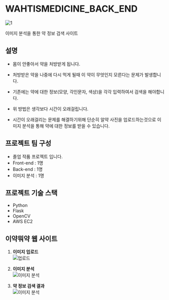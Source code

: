 # WAHTISMEDICINE_BACK_END
![1](https://user-images.githubusercontent.com/76483681/171445778-73079376-eefa-42f6-9c71-cfd4e246e396.jpg)



이미지 분석을 통한 약 정보 검색 사이트


## 설명
 - 몸이 안좋아서 약을 처방받게 됩니다.

 - 처방받은 약을 나중에 다시 먹게 될때 이 약이 무엇인지 모른다는 문제가 발생합니다.

 - 기존에는 약에 대한 정보(모양, 각인문자, 색상)을 각각 입력하여서 검색을 해야합니다.

 - 위 방법은 생각보다 시간이 오래걸립니다.

 - 시간이 오래걸리는 문제를 해결하기위해 단순히 알약 사진을 업로드하는것으로 이미지 분석을 통해 약에 대한 정보를 받을 수 있습니다.


## 프로젝트 팀 구성
 - 졸업 작품 프로젝트 입니다.
 - Front-end : 1명
 - Back-end : 1명
 - 이미지 분석 : 1명


## 프로젝트 기술 스택
 - Python
 - Flask
 - OpenCV
 - AWS EC2


## 이약뭐약 웹 사이트
1. **이미지 업로드**  
![업로드](https://user-images.githubusercontent.com/76483681/171445251-9186050c-b50f-4275-aaf0-a27d13d41579.jpg)



2. **이미지 분석**  
![이미지 분석](https://user-images.githubusercontent.com/76483681/171445411-1b2e69d1-d1d0-4b60-8098-9a7b3423635e.jpg)


3. **약 정보 검색 결과**  
![이미지 분석](https://user-images.githubusercontent.com/76483681/171445411-1b2e69d1-d1d0-4b60-8098-9a7b3423635e.jpg)
